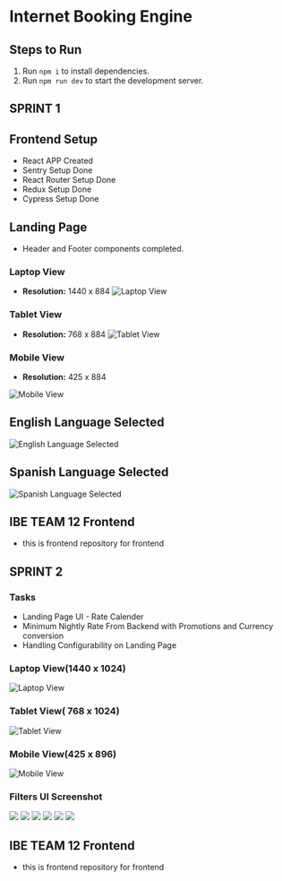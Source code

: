 # Internet Booking Engine

## Steps to Run
1. Run `npm i` to install dependencies.
2. Run `npm run dev` to start the development server.

## SPRINT 1

## Frontend Setup
- React APP Created
- Sentry Setup Done
- React Router Setup Done
- Redux Setup Done
- Cypress Setup Done

## Landing Page
- Header and Footer components completed.

### Laptop View
- **Resolution:** 1440 x 884
![Laptop View](public/laptopview.png)

### Tablet View
- **Resolution:** 768 x 884
![Tablet View](public/Tabview.png)

### Mobile View
- **Resolution:** 425 x 884

![Mobile View](public/Mobileview.png)

## English Language Selected
![English Language Selected](public/laptopview.png)

## Spanish Language Selected
![Spanish Language Selected](public/SpanishLanguage.png)
## IBE TEAM 12 Frontend
- this is frontend repository for frontend





## SPRINT 2

### Tasks
- Landing Page UI - Rate Calender
- Minimum Nightly Rate From Backend with Promotions and Currency conversion
- Handling Configurability on Landing Page 

### Laptop View(1440 x 1024)
![Laptop View](public/responsive-1440.png)

### Tablet View( 768 x 1024)
![Tablet View](public/responsive-768.png)

### Mobile View(425 x 896)
![Mobile View](public/responsive-xr.png)

### Filters UI Screenshot
![](public/desktop1.png)
![](public/desktop2.png)
![](public/desktop3.png)
![](public/desktop4.png)
![](public/desktop-5.png)
![](public/desktop6.png)

## IBE TEAM 12 Frontend
- this is frontend repository for frontend

